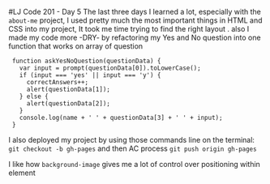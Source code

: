 #LJ Code 201 - Day 5
The last three days I learned a lot, especially with the` about-me` project, I used pretty much the most important things in HTML and CSS into my project, It took me time trying to find the right layout . also I made my code more -DRY- by refactoring  my Yes and No question into one function that works on array of question

	 function askYesNoQuestion(questionData) {
	   var input = prompt(questionData[0]).toLowerCase();
	   if (input === 'yes' || input === 'y') {
	     correctAnswers++;
	     alert(questionData[1]);
	   } else {
	     alert(questionData[2]);
	   }
	   console.log(name + ' ' + questionData[3] + ' ' + input);
	 }

I also deployed my project by using those commands line on the terminal:
 `git checkout -b gh-pages`
 and then AC process
`git push origin gh-pages`

I like how `background-image` gives me a lot of control over positioning within element
